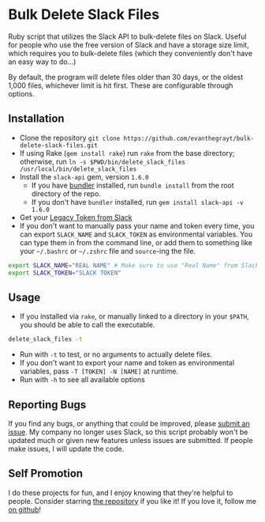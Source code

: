 # Bulk Delete Slack Files
Ruby script that utilizes the Slack API to bulk-delete files on Slack.
Useful for people who use the free version of Slack and have a storage size
limit, which requires you to bulk-delete files (which they conveniently don't
have an easy way to do...)

By default, the program will delete files older than 30 days, or the oldest
1,000 files, whichever limit is hit first. These are configurable through
options.

## Installation
- Clone the repository
`git clone https://github.com/evanthegrayt/bulk-delete-slack-files.git`
- If using Rake (`gem install rake`) run `rake` from the base directory;
otherwise, run
`ln -s $PWD/bin/delete_slack_files /usr/local/bin/delete_slack_files`
- Install the `slack-api` gem, version `1.6.0`
  - If you have [bundler](https://bundler.io/) installed, run `bundle install`
  from the root directory of the repo.
  - If you don't have `bundler` installed, run `gem install slack-api -v 1.6.0`
- Get your [Legacy Token from
Slack](https://api.slack.com/custom-integrations/legacy-tokens)
- If you don't want to manually pass your name and token every time, you can
export `SLACK_NAME` and `SLACK_TOKEN` as environmental variables. You can type
them in from the command line, or add them to something like your `~/.bashrc` or
`~/.zshrc` file and `source`-ing the file.
```bash
export SLACK_NAME="REAL NAME" # Make sure to use "Real Name" from Slack
export SLACK_TOKEN="SLACK TOKEN"
```

## Usage
- If you installed via `rake`, or manually linked to a directory in your
`$PATH`, you should be able to call the executable.
```sh
delete_slack_files -t
```
- Run with `-t` to test, or no arguments to actually delete files.
- If you don't want to export your name and token as environmental variables,
pass `-T [TOKEN] -N [NAME]` at runtime.
- Run with `-h` to see all available options

## Reporting Bugs
If you find any bugs, or anything that could be improved, please [submit an
issue](https://github.com/evanthegrayt/bulk-delete-slack-files/issues/new).
My company no longer uses Slack, so this script probably won't be updated much
or given new features unless issues are submitted. If people make issues, I will
update the code.

## Self Promotion
I do these projects for fun, and I enjoy knowing that they're helpful to people.
Consider starring [the
repository](https://github.com/evanthegrayt/bulk-delete-slack-files) if you like
it! If you love it, follow me [on github](https://github.com/evanthegrayt)!
